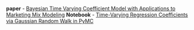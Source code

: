 **paper** - [Bayesian Time Varying Coefficient Model with Applications to Marketing Mix Modeling](https://arxiv.org/abs/2106.03322) 
**Notebook** - [Time-Varying Regression Coefficients via Gaussian Random Walk in PyMC](https://juanitorduz.github.io/bikes_pymc/)
